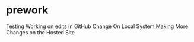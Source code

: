 # prework
Testing
Working on edits in GitHub
Change On Local System
Making More Changes on the Hosted Site
